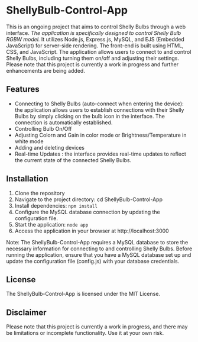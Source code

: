 # ShellyBulb-Control-App

This is an ongoing project that aims to control Shelly Bulbs through a web interface. *The application is specifically designed to control Shelly Bulb RGBW model.* It utilizes Node.js, Express.js, MySQL, and EJS (Embedded JavaScript) for server-side rendering. The front-end is built using HTML, CSS, and JavaScript. The application allows users to connect to and control Shelly Bulbs, including turning them on/off and adjusting their settings. Please note that this project is currently a work in progress and further enhancements are being added.

## Features

- Connecting to Shelly Bulbs (auto-connect when entering the device): the application allows users to establish connections with their Shelly Bulbs by simply clicking on the bulb icon in the interface. The connection is automatically established.
- Controlling Bulb On/Off
- Adjusting Colorn and Gain in color mode or Brightness/Temperature in white mode
- Adding and deleting devices
- Real-time Updates : the interface provides real-time updates to reflect the current state of the connected Shelly Bulbs.

## Installation

1. Clone the repository
2. Navigate to the project directory: cd ShellyBulb-Control-App
3. Install dependencies: `npm install`
4. Configure the MySQL database connection by updating the configuration file.
5. Start the application: `node app`
6. Access the application in your browser at http://localhost:3000

Note: The ShellyBulb-Control-App requires a MySQL database to store the necessary information for connecting to and controlling Shelly Bulbs. Before running the application, ensure that you have a MySQL database set up and update the configuration file (config.js) with your database credentials.

## License

The ShellyBulb-Control-App is licensed under the MIT License.

## Disclaimer

Please note that this project is currently a work in progress, and there may be limitations or incomplete functionality. Use it at your own risk.
